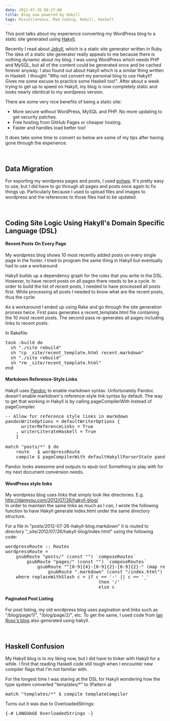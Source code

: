 ```yaml
---
date: 2012-07-26 00:27:00
title: Blog now powered by Hakyll
tags: Miscellaneous, Mad Coding, Hakyll, Haskell
---
```

This post talks about my experience converting my WordPress blog to a static
site generated using [Hakyll][2].

Recently I read about [Jekyll][1], which is a static site generator written in
Ruby. The idea of a static site generator really appeals to me because there is
nothing dynamic about my blog. I was using WordPress which needs PHP and MySQL,
but all of the content could be generated once and be cached forever anyway. I
also found out about Hakyll which is a similar thing written in Haskell. I
thought "Why not convert my personal blog to use Hakyll? Gives me some excuse to
practice some Haskell too!". After about a week trying to get up to speed on
Hakyll, my blog is now completely static and looks nearly identical to my
wordpress version.

There are some very nice benefits of being a static site:

- More secure without WordPress, MySQL and PHP. No more updating to get security
  patches.
- Free hosting from GitHub Pages or cheaper hosting.
- Faster and handles load better too!

It does take some time to convert so below are some of my tips after having gone
through the experience.

&nbsp;  

## Data Migration

For exporting my wordpress pages and posts, I used [exitwp][3]. It's pretty easy
to use, but I did have to go through all pages and posts once again to fix
things up. Particularly because I used to upload files and images to wordpress
and the references to those files had to be updated.

&nbsp;  

## Coding Site Logic Using Hakyll's Domain Specific Language (DSL)

#### Recent Posts On Every Page

My wordpress blog shows 10 most recently added posts on every single page in the
footer. I tried to program the same thing in Hakyll but eventually had to use a
workaround.

Hakyll builds up a dependency graph for the rules that you write in the DSL.
However, to have recent posts on all pages there needs to be a cycle. In order
to build the list of recent posts, I needed to have processed all posts first.
While processing all posts I needed to know what are the recent posts, thus the
cycle.

As a workaround I ended up using Rake and go through the site generation process
twice. First pass generates a recent_template.html file containing the 10 most
recent posts. The second pass re-generates all pages including links to recent posts.

In Rakefile:

<pre class="brush:ruby">
task :build do
  sh "./site rebuild"
  sh "cp _site/recent_template.html recent.markdown"
  sh "./site rebuild"
  sh "rm _site/recent_template.html"
end
</pre>

#### Markdown Reference-Style Links

Hakyll uses [Pandoc][4] to enable markdown syntax. Unfortunately Pandoc doesn't
enable markdown's reference-style link syntax by default. The way to get that
working in Hakyll is by calling pageCompilerWith instead of pageCompiler.

<pre class="brush:haskell">
-- Allow for reference style links in markdown
pandocWriteOptions = defaultWriterOptions {
      writerReferenceLinks = True
    , writerLiterateHaskell = True
    }

match "posts/*" $ do
    route   $ wordpressRoute
    compile $ pageCompilerWith defaultHakyllParserState pandocWriteOptions
</pre>

Pandoc looks awesome and outputs to epub too! Something to play with for my
next document conversion needs.

#### WordPress style links

My wordpress blog uses links that simply look like directories. E.g.
http://dannysu.com/2012/07/26/hakyll-blog/  
In order to maintain the same links as much as I can, I wrote the following
function to have Hakyll generate index.html under the same directory structure.

For a file in "posts/2012-07-26-hakyll-blog.markdown" it is routed to directory
"_site/2012/07/26/hakyll-blog/index.html" using the following code:

<pre class="brush:haskell">
wordpressRoute :: Routes
wordpressRoute =
    gsubRoute "posts/" (const "") `composeRoutes`
        gsubRoute "pages/" (const "") `composeRoutes`
            gsubRoute "^[0-9]{4}-[0-9]{2}-[0-9]{2}-" (map replaceWithSlash)`composeRoutes`
                gsubRoute ".markdown" (const "/index.html")
    where replaceWithSlash c = if c == '-' || c == '_'
                                   then '/'
                                   else c
</pre>

#### Paginated Post Listing

For post listing, my old wordpress blog uses pagination and links such as
"/blog/page/1/", "/blog/page/2/", etc. To get the same, I used code from [Ian
Ross's blog][5] also generated using hakyll.

&nbsp;  

## Haskell Confusion

My Hakyll blog is to my liking now, but I did have to tinker with Hakyll for a
while. I find that reading Haskell code still tough when I encounter new
compiler flags that I'm not familiar with.

For the longest time I was staring at the DSL for Hakyll wondering how the type
system converted "templates/*" to (Pattern a)

<pre class="brush:haskell">
match "templates/*" $ compile templateCompiler
</pre>

Turns out it was due to OverloadedStrings:

<pre class="brush:haskell">
{-# LANGUAGE OverloadedStrings -}
</pre>

  [1]: https://github.com/mojombo/jekyll/
  [2]: http://jaspervdj.be/hakyll/
  [3]: https://github.com/thomasf/exitwp/
  [4]: http://johnmacfarlane.net/pandoc/index.html
  [5]: https://github.com/ian-ross/blog
